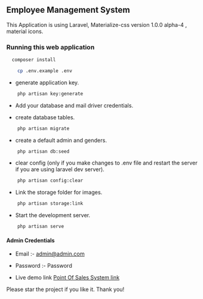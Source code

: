 ## Employee Management System
This Application is using Laravel, Materialize-css version 1.0.0 alpha-4 , material icons.

### Running this web application

```bash
  composer install
```


```bash
    cp .env.example .env
```

- generate application key.

```bash
    php artisan key:generate
```

- Add your database and mail driver credentials.

- create database tables.

```bash
    php artisan migrate
```

- create a default admin and genders.

```bash
    php artisan db:seed
```

- clear config (only if you make changes to .env file and restart the server if you are using laravel dev server).

```bash
    php artisan config:clear
```

- Link the storage folder for images.

```bash
    php artisan storage:link
```

- Start the development server.

```bash
    php artisan serve
```


#### Admin Credentials
- Email :- admin@admin.com
- Password :- Password

- Live demo link [Point Of Sales System link]()

Please star the project if you like it. Thank you!